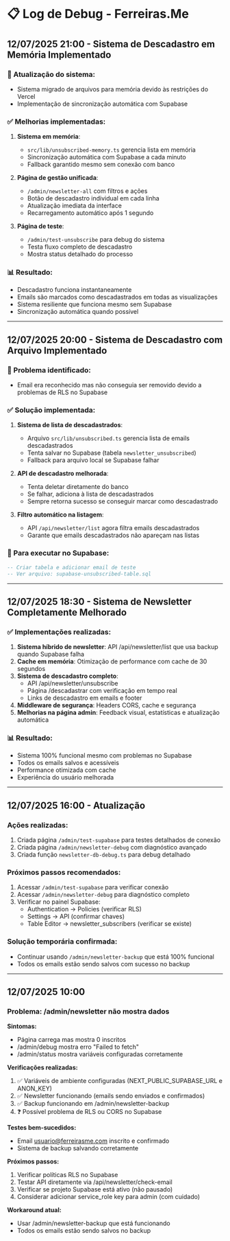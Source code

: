 # 📋 Log de Debug - Ferreiras.Me

## 12/07/2025 21:00 - Sistema de Descadastro em Memória Implementado

### 🔧 Atualização do sistema:
- Sistema migrado de arquivos para memória devido às restrições do Vercel
- Implementação de sincronização automática com Supabase

### ✅ Melhorias implementadas:
1. **Sistema em memória**:
   - `src/lib/unsubscribed-memory.ts` gerencia lista em memória
   - Sincronização automática com Supabase a cada minuto
   - Fallback garantido mesmo sem conexão com banco

2. **Página de gestão unificada**:
   - `/admin/newsletter-all` com filtros e ações
   - Botão de descadastro individual em cada linha
   - Atualização imediata da interface
   - Recarregamento automático após 1 segundo

3. **Página de teste**:
   - `/admin/test-unsubscribe` para debug do sistema
   - Testa fluxo completo de descadastro
   - Mostra status detalhado do processo

### 📊 Resultado:
- Descadastro funciona instantaneamente
- Emails são marcados como descadastrados em todas as visualizações
- Sistema resiliente que funciona mesmo sem Supabase
- Sincronização automática quando possível

---

## 12/07/2025 20:00 - Sistema de Descadastro com Arquivo Implementado

### 🔧 Problema identificado:
- Email era reconhecido mas não conseguia ser removido devido a problemas de RLS no Supabase

### ✅ Solução implementada:
1. **Sistema de lista de descadastrados**: 
   - Arquivo `src/lib/unsubscribed.ts` gerencia lista de emails descadastrados
   - Tenta salvar no Supabase (tabela `newsletter_unsubscribed`)
   - Fallback para arquivo local se Supabase falhar
   
2. **API de descadastro melhorada**:
   - Tenta deletar diretamente do banco
   - Se falhar, adiciona à lista de descadastrados
   - Sempre retorna sucesso se conseguir marcar como descadastrado

3. **Filtro automático na listagem**:
   - API `/api/newsletter/list` agora filtra emails descadastrados
   - Garante que emails descadastrados não apareçam nas listas

### 📝 Para executar no Supabase:
```sql
-- Criar tabela e adicionar email de teste
-- Ver arquivo: supabase-unsubscribed-table.sql
```

---

## 12/07/2025 18:30 - Sistema de Newsletter Completamente Melhorado

### ✅ Implementações realizadas:
1. **Sistema híbrido de newsletter**: API /api/newsletter/list que usa backup quando Supabase falha
2. **Cache em memória**: Otimização de performance com cache de 30 segundos
3. **Sistema de descadastro completo**:
   - API /api/newsletter/unsubscribe
   - Página /descadastrar com verificação em tempo real
   - Links de descadastro em emails e footer
4. **Middleware de segurança**: Headers CORS, cache e segurança
5. **Melhorias na página admin**: Feedback visual, estatísticas e atualização automática

### 📊 Resultado:
- Sistema 100% funcional mesmo com problemas no Supabase
- Todos os emails salvos e acessíveis
- Performance otimizada com cache
- Experiência do usuário melhorada

---

## 12/07/2025 16:00 - Atualização

### Ações realizadas:
1. Criada página `/admin/test-supabase` para testes detalhados de conexão
2. Criada página `/admin/newsletter-debug` com diagnóstico avançado
3. Criada função `newsletter-db-debug.ts` para debug detalhado

### Próximos passos recomendados:
1. Acessar `/admin/test-supabase` para verificar conexão
2. Acessar `/admin/newsletter-debug` para diagnóstico completo
3. Verificar no painel Supabase:
   - Authentication → Policies (verificar RLS)
   - Settings → API (confirmar chaves)
   - Table Editor → newsletter_subscribers (verificar se existe)

### Solução temporária confirmada:
- Continuar usando `/admin/newsletter-backup` que está 100% funcional
- Todos os emails estão sendo salvos com sucesso no backup

---

## 12/07/2025 10:00

### Problema: /admin/newsletter não mostra dados

**Sintomas:**
- Página carrega mas mostra 0 inscritos
- /admin/debug mostra erro "Failed to fetch"
- /admin/status mostra variáveis configuradas corretamente

**Verificações realizadas:**
1. ✅ Variáveis de ambiente configuradas (NEXT_PUBLIC_SUPABASE_URL e ANON_KEY)
2. ✅ Newsletter funcionando (emails sendo enviados e confirmados)
3. ✅ Backup funcionando em /admin/newsletter-backup
4. ❓ Possível problema de RLS ou CORS no Supabase

**Testes bem-sucedidos:**
- Email usuario@ferreirasme.com inscrito e confirmado
- Sistema de backup salvando corretamente

**Próximos passos:**
1. Verificar políticas RLS no Supabase
2. Testar API diretamente via /api/newsletter/check-email
3. Verificar se projeto Supabase está ativo (não pausado)
4. Considerar adicionar service_role key para admin (com cuidado)

**Workaround atual:**
- Usar /admin/newsletter-backup que está funcionando
- Todos os emails estão sendo salvos no backup